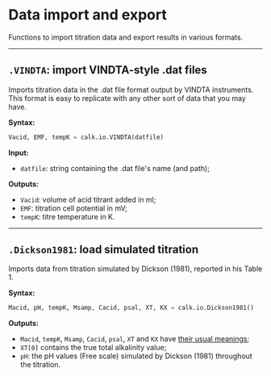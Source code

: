 # Data import and export

Functions to import titration data and export results in various formats.

<hr />

## `.VINDTA`: import VINDTA-style .dat files

Imports titration data in the .dat file format output by VINDTA instruments. This format is easy to replicate with any other sort of data that you may have.

**Syntax:**

```python
Vacid, EMF, tempK = calk.io.VINDTA(datfile)
```

**Input:**

  * `datfile`: string containing the .dat file's name (and path);

**Outputs:**

  * `Vacid`: volume of acid titrant added in ml;
  * `EMF`: titration cell potential in mV;
  * `tempK`: titre temperature in K.

<hr />

## `.Dickson1981`: load simulated titration

Imports data from titration simulated by Dickson (1981), reported in his Table 1.

**Syntax:**

```python
Macid, pH, tempK, Msamp, Cacid, psal, XT, KX = calk.io.Dickson1981()
```

**Outputs:**

  * `Macid`, `tempK`, `Msamp`, `Cacid`, `psal`, `XT` and `KX` have [their usual meanings]();
  * `XT[0]` contains the true total alkalinity value;
  * `pH`: the pH values (Free scale) simulated by Dickson (1981) throughout the titration.
